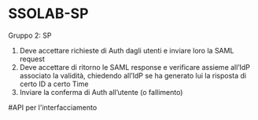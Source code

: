 # SSOLAB-SP
Gruppo 2: SP
1. Deve accettare richieste di Auth dagli utenti e inviare
loro la SAML request
2. Deve accettare di ritorno le SAML response e
verificare assieme all’IdP associato la validità,
chiedendo all’IdP se ha generato lui la risposta di certo
ID a certo Time
3. Inviare la conferma di Auth all’utente (o fallimento)

#API per l'interfacciamento

